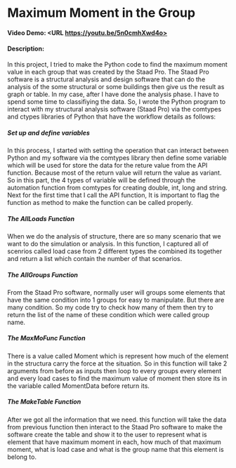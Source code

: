 # Maximum Moment in the Group
#### Video Demo:  <URL https://youtu.be/5n0cmhXwd4o>
#### Description:
In this project, I tried to make the Python code to find the maximum moment value in each group that was created by the Staad Pro. The Staad Pro software is a structural analysis and design software that can do the analysis of the some structural or some buildings then give us the result as graph or table. In my case, after I have done the analysis phase. I have to spend some time to classifiying the data. So, I wrote the Python program to interact with my structural analysis software (Staad Pro) via the comtypes and ctypes libraries of Python that have the workflow details as follows:

##### Set up and define variables
In this process, I started with setting the operation that can interact between Python and my software via the comtypes library then define some variable which will be used for store the data for the reture value from the API function. Because most of the return value will return the value as variant. So in this part, the 4 types of variable will be defined through the automation function from comtypes for creating double, int, long and string. Next for the first time that I call the API function, It is important to flag the function as method to make the function can be called properly.

##### The AllLoads Function
When we do the analysis of structure, there are so many scenario that we want to do the simulation or analysis. In this function, I captured all of scenrios called load case from 2 different types the combined its together and return a list which contain the number of that scenarios.

##### The AllGroups Function
From the Staad Pro software, normally user will groups some elements that have the same condition into 1 groups for easy to manipulate. But there are many condition. So my code try to check how many of them then try to return the list of the name of these condition which were called group name.

##### The MaxMoFunc Function
There is a value called Moment which is represent how much of the element in the structura carry the force at the situation. So in this function will take 2 arguments from before as inputs then loop to every groups every element and every load cases to find the maximum value of moment then store its in the variable called MomentData before return its.

##### The MakeTable Function
After we got all the information that we need. this function will take the data from previous function then interact to the Staad Pro software to make the software create the table and show it to the user to represent what is element that have maximum moment in each, how much of that maximum moment, what is load case and what is the group name that this element is belong to.
